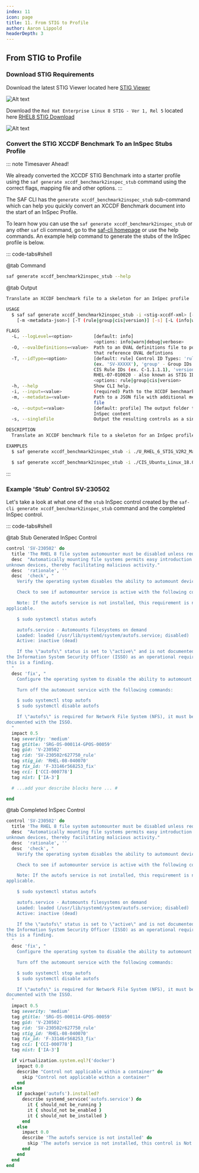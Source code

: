 ```yaml
---
index: 11
icon: page
title: 11. From STIG to Profile
author: Aaron Lippold
headerDepth: 3
---
```


## From STIG to Profile

### Download STIG Requirements

Download the latest STIG Viewer located here [STIG Viewer](https://public.cyber.mil/stigs/srg-stig-tools/)

![Alt text](../../assets/img/Download_STIG_Viewer.png)

Download the `Red Hat Enterprise Linux 8 STIG - Ver 1, Rel 5` located here [RHEL8 STIG Download](https://public.cyber.mil/stigs/downloads/?_dl_facet_stigs=operating-systems%2Cunix-linux)

![Alt text](../../assets/img/Download_STIG.png)

### Convert the STIG XCCDF Benchmark To an InSpec Stubs Profile

::: note Timesaver Ahead!

We already converted the XCCDF STIG Benchmark into a starter profile using the `saf generate xccdf_benchmark2inspec_stub` command using the correct flags, mapping file and other options.
:::

The SAF CLI has the `generate xccdf_benchmark2inspec_stub` sub-command which can help you quickly convert an XCCDF Benchmark document into the start of an InSpec Profile.

To learn how you can use the `saf generate xccdf_benchmark2inspec_stub` or any other `saf` cli command, go to the [saf-cli homepage](https://saf-cli.mitre.org/#generate) or use the help commands. An example help command to generate the stubs of the InSpec profile is below.

::: code-tabs#shell

@tab Command
```sh
saf generate xccdf_benchmark2inspec_stub --help
```

@tab Output
```sh
Translate an XCCDF benchmark file to a skeleton for an InSpec profile

USAGE
  $ saf saf generate xccdf_benchmark2inspec_stub -i <stig-xccdf-xml> [-o <output-folder>] [-h]
    [-m <metadata-json>] [-T (rule|group|cis|version)] [-s] [-L (info|warn|debug|verbose)]

FLAGS
  -L, --logLevel=<option>        [default: info]
                                 <options: info|warn|debug|verbose>
  -O, --ovalDefinitions=<value>  Path to an OVAL definitions file to populate profile elements
                                 that reference OVAL defintions
  -T, --idType=<option>          [default: rule] Control ID Types: 'rule' - Vulnerability IDs
                                 (ex. 'SV-XXXXX'), 'group' - Group IDs (ex. 'V-XXXXX'), 'cis' -
                                 CIS Rule IDs (ex. C-1.1.1.1), 'version' - Version IDs (ex.
                                 RHEL-07-010020 - also known as STIG IDs)
                                 <options: rule|group|cis|version>
  -h, --help                     Show CLI help.
  -i, --input=<value>            (required) Path to the XCCDF benchmark file
  -m, --metadata=<value>         Path to a JSON file with additional metadata for the inspec.yml
                                 file
  -o, --output=<value>           [default: profile] The output folder to write the generated
                                 InSpec content
  -s, --singleFile               Output the resulting controls as a single file

DESCRIPTION
  Translate an XCCDF benchmark file to a skeleton for an InSpec profile

EXAMPLES
  $ saf generate xccdf_benchmark2inspec_stub -i ./U_RHEL_6_STIG_V2R2_Manual-xccdf.xml -T group --logLevel debug -r rhel-6-update-report.md

  $ saf generate xccdf_benchmark2inspec_stub -i ./CIS_Ubuntu_Linux_18.04_LTS_Benchmark_v1.1.0-xccdf.xml -O ./CIS_Ubuntu_Linux_18.04_LTS_Benchmark_v1.1.0-oval.xml --logLevel debug
```
:::

### Example 'Stub' Control SV-230502

Let's take a look at what one of the `stub` InSpec control created by the `saf-cli generate xccdf_benchmark2inspec_stub` command and the completed InSpec control.

::: code-tabs#shell

@tab Stub Generated InSpec Control

```ruby
control 'SV-230502' do
  title 'The RHEL 8 file system automounter must be disabled unless required.'
  desc  "Automatically mounting file systems permits easy introduction of
unknown devices, thereby facilitating malicious activity."
  desc  'rationale', ''
  desc  'check', "
    Verify the operating system disables the ability to automount devices.

    Check to see if automounter service is active with the following command:

    Note: If the autofs service is not installed, this requirement is not
applicable.

    $ sudo systemctl status autofs

    autofs.service - Automounts filesystems on demand
    Loaded: loaded (/usr/lib/systemd/system/autofs.service; disabled)
    Active: inactive (dead)

    If the \"autofs\" status is set to \"active\" and is not documented with
the Information System Security Officer (ISSO) as an operational requirement,
this is a finding.
  "
  desc 'fix', "
    Configure the operating system to disable the ability to automount devices.

    Turn off the automount service with the following commands:

    $ sudo systemctl stop autofs
    $ sudo systemctl disable autofs

    If \"autofs\" is required for Network File System (NFS), it must be
documented with the ISSO.
  "
  impact 0.5
  tag severity: 'medium'
  tag gtitle: 'SRG-OS-000114-GPOS-00059'
  tag gid: 'V-230502'
  tag rid: 'SV-230502r627750_rule'
  tag stig_id: 'RHEL-08-040070'
  tag fix_id: 'F-33146r568253_fix'
  tag cci: ['CCI-000778']
  tag nist: ['IA-3']

  # ...add your describe blocks here ... #

end
```

@tab Completed InSpec Control

```ruby
control 'SV-230502' do
  title 'The RHEL 8 file system automounter must be disabled unless required.'
  desc  "Automatically mounting file systems permits easy introduction of
unknown devices, thereby facilitating malicious activity."
  desc  'rationale', ''
  desc  'check', "
    Verify the operating system disables the ability to automount devices.

    Check to see if automounter service is active with the following command:

    Note: If the autofs service is not installed, this requirement is not
applicable.

    $ sudo systemctl status autofs

    autofs.service - Automounts filesystems on demand
    Loaded: loaded (/usr/lib/systemd/system/autofs.service; disabled)
    Active: inactive (dead)

    If the \"autofs\" status is set to \"active\" and is not documented with
the Information System Security Officer (ISSO) as an operational requirement,
this is a finding.
  "
  desc 'fix', "
    Configure the operating system to disable the ability to automount devices.

    Turn off the automount service with the following commands:

    $ sudo systemctl stop autofs
    $ sudo systemctl disable autofs

    If \"autofs\" is required for Network File System (NFS), it must be
documented with the ISSO.
  "
  impact 0.5
  tag severity: 'medium'
  tag gtitle: 'SRG-OS-000114-GPOS-00059'
  tag gid: 'V-230502'
  tag rid: 'SV-230502r627750_rule'
  tag stig_id: 'RHEL-08-040070'
  tag fix_id: 'F-33146r568253_fix'
  tag cci: ['CCI-000778']
  tag nist: ['IA-3']

  if virtualization.system.eql?('docker')
    impact 0.0
    describe "Control not applicable within a container" do
      skip "Control not applicable within a container"
    end
  else
    if package('autofs').installed?
      describe systemd_service('autofs.service') do
        it { should_not be_running }
        it { should_not be_enabled }
        it { should_not be_installed }
      end
    else
      impact 0.0
      describe 'The autofs service is not installed' do
        skip 'The autofs service is not installed, this control is Not Applicable.'
      end
    end
  end
end
```
